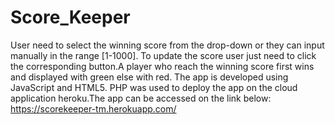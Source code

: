 # Score_Keeper
User need to select the winning score from the drop-down or they can input manually in the range [1-1000]. To update the score user just need to click the corresponding button.A player who reach the winning score first wins and displayed with green else with red. The app is developed using JavaScript and HTML5. PHP was used to deploy the app on the cloud application heroku.The app can be accessed on the link below:
https://scorekeeper-tm.herokuapp.com/
